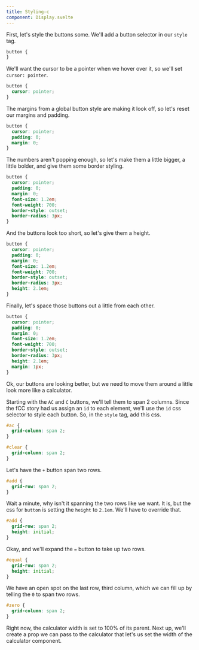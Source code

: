```yaml
---
title: Styling-c
component: Display.svelte
---
```


First, let's style the buttons some. We'll add a button selector in our `style` tag.

```css
button {
}
```

We'll want the cursor to be a pointer when we hover over it, so we'll set `cursor: pointer`.

```css
button {
  cursor: pointer;
}
```

The margins from a global button style are making it look off, so let's reset our margins and padding.

```css
button {
  cursor: pointer;
  padding: 0;
  margin: 0;
}
```

The numbers aren't popping enough, so let's make them a little bigger, a little bolder, and give them some border styling.

```css
button {
  cursor: pointer;
  padding: 0;
  margin: 0;
  font-size: 1.2em;
  font-weight: 700;
  border-style: outset;
  border-radius: 3px;
}
```

And the buttons look too short, so let's give them a height.

```css
button {
  cursor: pointer;
  padding: 0;
  margin: 0;
  font-size: 1.2em;
  font-weight: 700;
  border-style: outset;
  border-radius: 3px;
  height: 2.1em;
}
```

Finally, let's space those buttons out a little from each other.

```css
button {
  cursor: pointer;
  padding: 0;
  margin: 0;
  font-size: 1.2em;
  font-weight: 700;
  border-style: outset;
  border-radius: 3px;
  height: 2.1em;
  margin: 1px;
}
```

Ok, our buttons are looking better, but we need to move them around a little look more like a calculator.

Starting with the `AC` and `C` buttons, we'll tell them to span 2 columns. Since the fCC story had us assign an `id` to each element, we'll use the `id` css selector to style each button. So, in the `style` tag, add this css.

```css
#ac {
  grid-column: span 2;
}

#clear {
  grid-column: span 2;
}
```

Let's have the `+` button span two rows.

```css
#add {
  grid-row: span 2;
}
```

Wait a minute, why isn't it spanning the two rows like we want. It is, but the css for `button` is setting the `height` to `2.1em`. We'll have to override that.

```css
#add {
  grid-row: span 2;
  height: initial;
}
```

Okay, and we'll expand the `=` button to take up two rows.

```css
#equal {
  grid-row: span 2;
  height: initial;
}
```

We have an open spot on the last row, third column, which we can fill up by telling the `0` to span two rows.

```css
#zero {
  grid-column: span 2;
}
```

Right now, the calculator width is set to 100% of its parent.
Next up, we'll create a prop we can pass to the calculator that let's us set the width of the calculator component.
